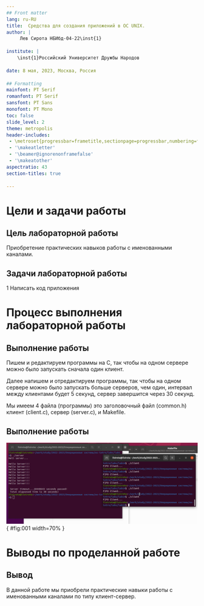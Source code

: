 ```yaml
---
## Front matter
lang: ru-RU
title:  Средства для создания приложений в ОС UNIX.
author: |
	 Лев Сирота	НБИбд-04-22\inst{1}

institute: |
	\inst{1}Российский Университет Дружбы Народов

date: 8 мая, 2023, Москва, Россия

## Formatting
mainfont: PT Serif
romanfont: PT Serif
sansfont: PT Sans
monofont: PT Mono
toc: false
slide_level: 2
theme: metropolis
header-includes: 
 - \metroset{progressbar=frametitle,sectionpage=progressbar,numbering=fraction}
 - '\makeatletter'
 - '\beamer@ignorenonframefalse'
 - '\makeatother'
aspectratio: 43
section-titles: true

---
```


# Цели и задачи работы

## Цель лабораторной работы

Приобретение практических навыков работы с именованными каналами.

## Задачи лабораторной работы

1 Написать код приложения

# Процесс выполнения лабораторной работы

## Выполнение работы

Пишем и редактируем программы на С, так чтобы на одном сервере можно было запускать сначала один клиент.

Далее напишем и отредактируем программы, так чтобы на одном сервере можно было запускать больше серверов, чем один, интервал между клиентами будет 5 секунд, сервер завершится через 30 секунд.

Мы имеем 4 файла (программы) это заголовочный файл (common.h) клиент (client.c), сервер (server.c), и Makefile. 

## Выполнение работы

![Запуск клиента и сервера](image/01.png){ #fig:001 width=70% }

# Выводы по проделанной работе

## Вывод

В данной работе мы приобрели практические навыки работы с именованными каналами по типу клиент-сервер. 
